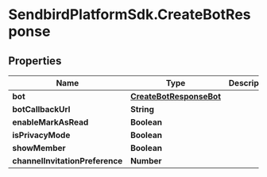 # SendbirdPlatformSdk.CreateBotResponse

## Properties

Name | Type | Description | Notes
------------ | ------------- | ------------- | -------------
**bot** | [**CreateBotResponseBot**](CreateBotResponseBot.md) |  | [optional] 
**botCallbackUrl** | **String** |  | [optional] 
**enableMarkAsRead** | **Boolean** |  | [optional] 
**isPrivacyMode** | **Boolean** |  | [optional] 
**showMember** | **Boolean** |  | [optional] 
**channelInvitationPreference** | **Number** |  | [optional] 


